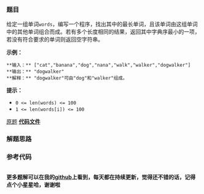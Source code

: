 ### 题目
给定一组单词`words`，编写一个程序，找出其中的最长单词，且该单词由这组单词中的其他单词组合而成。若有多个长度相同的结果，返回其中字典序最小的一项，若没有符合要求的单词则返回空字符串。

**示例：**

    
    
    **输入：** ["cat","banana","dog","nana","walk","walker","dogwalker"]
    **输出：** "dogwalker"
    **解释：** "dogwalker"可由"dog"和"walker"组成。
    

**提示：**

  * `0 <= len(words) <= 100`
  * `1 <= len(words[i]) <= 100`

[原题](https://leetcode-cn.com/problems/longest-word-lcci/)    **[代码文件]()**


### 解题思路




### 参考代码

```go


```




**更多题解可以在我的[github](https://github.com/LZH139/leetcode_Go)上看到，每天都在持续更新，觉得还不错的话，记得点个小星星哈，谢谢啦**
